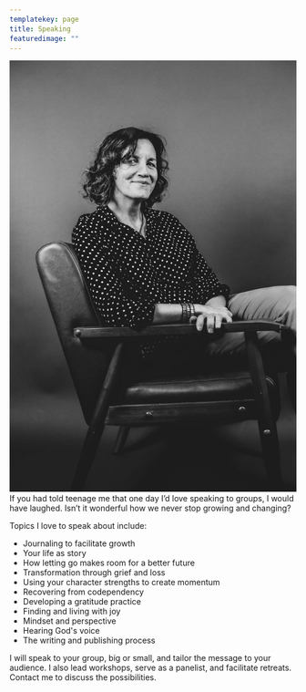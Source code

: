 ```yaml
---
templatekey: page
title: Speaking
featuredimage: ""
---
```

![](charib-w.jpg "#position=relative;float=left;width=40%;padding=0 20px 20px 0;")
If you had told teenage me that one day I’d love speaking to groups, I would have laughed. Isn’t it wonderful how we never stop growing and changing? 

Topics I love to speak about include:


- Journaling to facilitate growth
- Your life as story
- How letting go makes room for a better future 
- Transformation through grief and loss  
- Using your character strengths to create momentum
- Recovering from codependency
- Developing a gratitude practice
- Finding and living with joy
- Mindset and perspective
- Hearing God's voice
- The writing and publishing process

I will speak to your group, big or small, and tailor the message to your audience. I also lead workshops, serve as a panelist, and facilitate retreats. Contact me to discuss the possibilities.